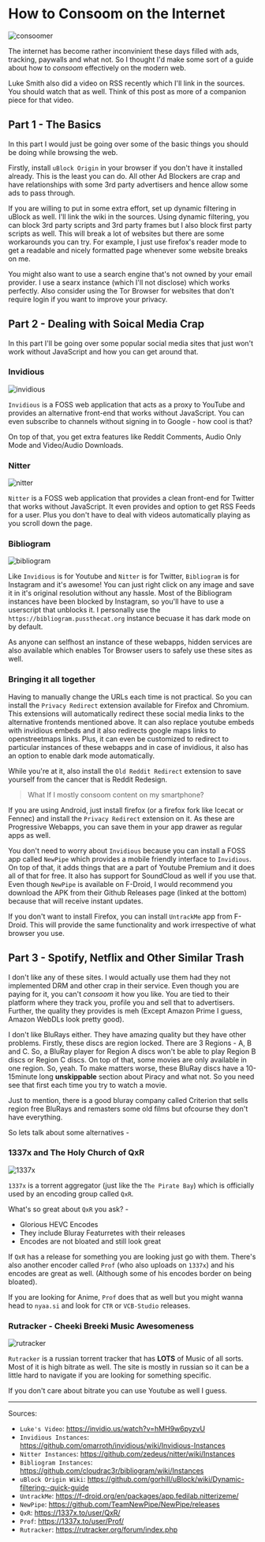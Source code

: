 # How to Consoom on the Internet

<picture>
  <img src="/images/consoomer.png" alt="consoomer">
</picture>

The internet has become rather inconvinient these days filled with ads, tracking, paywalls and what not.
So I thought I'd make some sort of a guide about how to *consoom* effectively on the modern web.

Luke Smith also did a video on RSS recently which I'll link in the sources. You should watch that as well.
Think of this post as more of a companion piece for that video.

## Part 1 - The Basics

In this part I would just be going over some of the basic things you should be doing while browsing the web.

Firstly, install `uBlock Origin` in your browser if you don't have it installed already. This is the least you can do.
All other Ad Blockers are crap and have relationships with some 3rd party advertisers and hence allow some ads to pass through.

If you are willing to put in some extra effort, set up dynamic filtering in uBlock as well. I'll link the wiki in the sources.
Using dynamic filtering, you can block 3rd party scripts and 3rd party frames but I also block first party scripts as well.
This will break a lot of websites but there are some workarounds you can try.
For example, I just use firefox's reader mode to get a readable and nicely formatted page whenever some website breaks on me.

You might also want to use a search engine that's not owned by your email provider. I use a searx instance (which I'll not disclose) which works perfectly.
Also consider using the Tor Browser for websites that don't require login if you want to improve your privacy.

## Part 2 - Dealing with Soical Media Crap

In this part I'll be going over some popular social media sites that just won't work without JavaScript and how you can get around that.

### Invidious

<picture>
  <img src="/images/invidious.png" alt="invidious">
</picture>

`Invidious` is a FOSS web application that acts as a proxy to YouTube and provides an alternative front-end that works without JavaScript.
You can even subscribe to channels without signing in to Google - how cool is that?

On top of that, you get extra features like Reddit Comments, Audio Only Mode and Video/Audio Downloads.

### Nitter

<picture>
  <img src="/images/nitter.png" alt="nitter">
</picture>

`Nitter` is a FOSS web application that provides a clean front-end for Twitter that works without JavaScript.
It even provides and option to get RSS Feeds for a user. Plus you don't have to deal with videos automatically playing as you scroll down the page.

### Bibliogram

<picture>
  <img src="/images/bibliogram.png" alt="bibliogram">
</picture>

Like `Invidious` is for Youtube and `Nitter` is for Twitter, `Bibliogram` is for Instagram and it's awesome!
You can just right click on any image and save it in it's original resolution without any hassle.
Most of the Bibliogram instances have been blocked by Instagram, so you'll have to use a userscript that unblocks it.
I personally use the `https://bibliogram.pussthecat.org` instance becuase it has dark mode on by default.

As anyone can selfhost an instance of these webapps, hidden services are also available which enables Tor Browser users to safely use these sites as well.

### Bringing it all together

Having to manually change the URLs each time is not practical. So you can install the `Privacy Redirect` extension available for Firefox and Chromium. This extensions will automatically redirect
these social media links to the alternative frontends mentioned above. It can also replace youtube embeds with invidious embeds and it also redirects google maps links to openstreetmaps links.
Plus, it can even be customized to redirect to particular instances of these webapps and in case of invidious, it also has an option to enable dark mode automatically.

While you're at it, also install the `Old Reddit Redirect` extension to save yourself from the cancer that is Reddit Redesign.

<blockquote>
    What If I mostly consoom content on my smartphone?
</blockquote>

If you are using Android, just install firefox (or a firefox fork like Icecat or Fennec) and install the `Privacy Redirect` extension on it.
As these are Progressive Webapps, you can save them in your app drawer as regular apps as well.

You don't need to worry about `Invidious` because you can install a FOSS app called `NewPipe` which provides a mobile friendly interface to `Invidious`.
On top of that, it adds things that are a part of Youtube Premium and it does all of that for free. It also has support for SoundCloud as well if you use that.
Even though `NewPipe` is available on F-Droid, I would recommend you download the APK from their Github Releases page (linked at the bottom) because that will receive instant updates.

If you don't want to install Firefox, you can install `UntrackMe` app from F-Droid. This will provide the same functionality and work irrespective of what browser you use.

## Part 3 - Spotify, Netflix and Other Similar Trash

I don't like any of these sites. I would actually use them had they not implemented DRM and other crap in their service.
Even though you are paying for it, you can't *consoom* it how you like. You are tied to their platform where they track you, profile you and sell that to advertisers.
Further, the quality they provides is meh (Except Amazon Prime I guess, Amazon WebDLs look pretty good).

I don't like BluRays either. They have amazing quality but they have other problems. Firstly, these discs are region locked. There are 3 Regions - A, B and C.
So, a BluRay player for Region A discs won't be able to play Region B discs or Region C discs. On top of that, some movies are only available in one region. So, yeah.
To make matters worse, these BluRay discs have a 10-15minute long **unskippable** section about Piracy and what not. So you need see that first each time you try to watch a movie.

Just to mention, there is a good bluray company called Criterion that sells region free BluRays and remasters some old films but ofcourse they don't have everything.

So lets talk about some alternatives -

### 1337x and The Holy Church of QxR

<picture>
  <img src="/images/1337x.png" alt="1337x">
</picture>

`1337x` is a torrent aggregator (just like the `The Pirate Bay`) which is officially used by an encoding group called `QxR`.

What's so great about `QxR` you ask? -
- Glorious HEVC Encodes
- They include Bluray Featurretes with their releases
- Encodes are not bloated and still look great

If `QxR` has a release for something you are looking just go with them. There's also another encoder called `Prof` (who also uploads on `1337x`) and his encodes are great as well.
(Although some of his encodes border on being bloated).

If you are looking for Anime, `Prof` does that as well but you might wanna head to `nyaa.si` and look for `CTR` or `VCB-Studio` releases.

### Rutracker - Cheeki Breeki Music Awesomeness

<picture>
  <img src="/images/rutracker.png" alt="rutracker">
</picture>

`Rutracker` is a russian torrent tracker that has **LOTS** of Music of all sorts. Most of it is high bitrate as well.
The site is mostly in russian so it can be a little hard to navigate if you are looking for something specific.

If you don't care about bitrate you can use Youtube as well I guess.

---

Sources:

- `Luke's Video`: <https://invidio.us/watch?v=hMH9w6pyzvU>
- `Invidious Instances`: <https://github.com/omarroth/invidious/wiki/Invidious-Instances>
- `Nitter Instances`: <https://github.com/zedeus/nitter/wiki/Instances>
- `Bibliogram Instances`: <https://github.com/cloudrac3r/bibliogram/wiki/Instances>
- `uBlock Origin Wiki`: <https://github.com/gorhill/uBlock/wiki/Dynamic-filtering:-quick-guide>
- `UntrackMe`: <https://f-droid.org/en/packages/app.fedilab.nitterizeme/>
- `NewPipe`: <https://github.com/TeamNewPipe/NewPipe/releases>
- `QxR`: <https://1337x.to/user/QxR/>
- `Prof`: <https://1337x.to/user/Prof/>
- `Rutracker`: <https://rutracker.org/forum/index.php>
